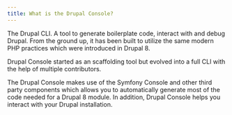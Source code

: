 ```yaml
---
title: What is the Drupal Console?
---
```


The Drupal CLI. A tool to generate boilerplate code, interact with and debug Drupal. From the ground up, it has been built to utilize the same modern PHP practices which were introduced in Drupal 8.

Drupal Console started as an scaffolding tool but evolved into a full CLI with the help of multiple contributors.

The Drupal Console makes use of the Symfony Console and other third party components which allows you to automatically generate most of the code needed for a Drupal 8 module. In addition, Drupal Console helps you interact with your Drupal installation.
